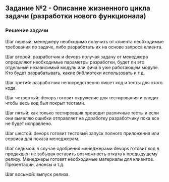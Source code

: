 
## Задание №2 - Описание жизненного цикла задачи (разработки нового функционала)

 ### Решение задачи

Шаг первый: менеджеру необходимо получить от клиента необходимые требования по задаче, либо разработать их на основе запроса клиента.  

Шаг второй: разработчик и devops получая задачу от менеджера определяют необходимые параметры разработки, будет ли это отдельный независимый модуль или фича в уже работающем модуле. Кто будет разрабатывать, какие библиотеки использовать и т.д.  

Шаг третий: разработчик непосредственно пишет код и  тесты для этого кода.  

Шаг четвертый: devops готовит окружение для тестирования и следит чтобы весь код был покрыт тестами.  

Шаг пятый: как только тестировщик проводит различные тесты и если они выявляю ошибки отправляет на доработку разработчику пока все не будет исправлено.  

Шаг шестой: devops готовит тестовый запуск полного приложения или сервиса для показа менеджерам.  

Шаг седьмой: в случае одобрения менеджерами devops готовит код в продакшен не забывая оставить возможность отката к предыдущему релизу. Менеджеры готовят необходимые материалы для клиентов. Презентации, анонсы и т.д.  

Шаг восьмой: выпуск релиза.
